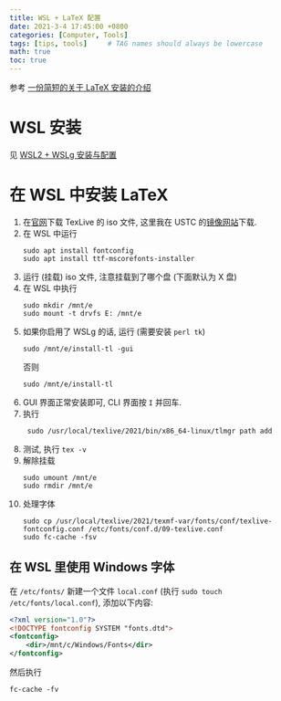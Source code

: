 ```yaml
---
title: WSL + LaTeX 配置
date: 2021-3-4 17:45:00 +0800
categories: [Computer, Tools]
tags: [tips, tools]     # TAG names should always be lowercase
math: true
toc: true
---
```

参考 [一份简短的关于 LaTeX 安装的介绍](http://tug.ctan.org/info/install-latex-guide-zh-cn/install-latex-guide-zh-cn.pdf)

# WSL 安装
见 [WSL2 + WSLg 安装与配置](https://fr4nk1in-ustc.github.io/posts/wsl/)

# 在 WSL 中安装 LaTeX
1. 在[官网](https://www.tug.org/texlive/acquire-iso.html)下载 TexLive 的 iso 文件, 这里我在 USTC 的[镜像网站](https://mirrors.ustc.edu.cn/CTAN/systems/texlive/Images/texlive.iso)下载.
2. 在 WSL 中运行
   ```shell
   sudo apt install fontconfig
   sudo apt install ttf-mscorefonts-installer
   ```
3. 运行 (挂载) iso 文件, 注意挂载到了哪个盘 (下面默认为 X 盘)
4. 在 WSL 中执行
   ```shell
   sudo mkdir /mnt/e
   sudo mount -t drvfs E: /mnt/e
   ```
5. 如果你启用了 WSLg 的话, 运行 (需要安装 `perl tk`)
   ```shell
   sudo /mnt/e/install-tl -gui
   ```
   否则
   ```shell
   sudo /mnt/e/install-tl
   ```
6. GUI 界面正常安装即可, CLI 界面按 `I` 并回车.
7. 执行
   ```shell
    sudo /usr/local/texlive/2021/bin/x86_64-linux/tlmgr path add
   ```
8. 测试, 执行 `tex -v`
9. 解除挂载
    ```shell
    sudo umount /mnt/e
    sudo rmdir /mnt/e
    ```
10. 处理字体
    ```shell
    sudo cp /usr/local/texlive/2021/texmf-var/fonts/conf/texlive-fontconfig.conf /etc/fonts/conf.d/09-texlive.conf
    sudo fc-cache -fsv
    ```
## 在 WSL 里使用 Windows 字体
在 `/etc/fonts/` 新建一个文件 `local.conf` (执行 `sudo touch /etc/fonts/local.conf`), 添加以下内容:

```xml
<?xml version="1.0"?>
<!DOCTYPE fontconfig SYSTEM "fonts.dtd">
<fontconfig>
    <dir>/mnt/c/Windows/Fonts</dir>
</fontconfig>
```

然后执行

```shell
fc-cache -fv
```
